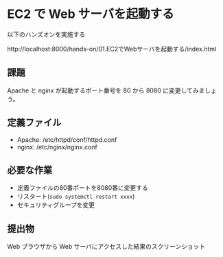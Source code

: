 # EC2 で Web サーバを起動する
以下のハンズオンを実施する

http://localhost:8000/hands-on/01.EC2でWebサーバを起動する/index.html

## 課題
Apache と nginx が起動するポート番号を 80 から 8080 に変更してみましょう。

## 定義ファイル
* Apache: /etc/httpd/conf/httpd.conf 
* nginx: /etc/nginx/nginx.conf

## 必要な作業
* 定義ファイルの80番ポートを8080番に変更する
* リスタート(`sudo systemctl restart xxxx`)
* セキュリティグループを変更

## 提出物
Web ブラウザから Web サーバにアクセスした結果のスクリーンショット
